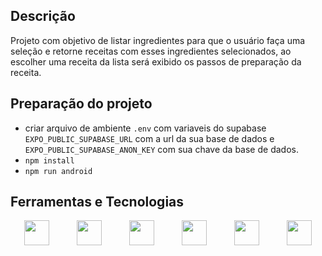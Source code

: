 ## Descrição

Projeto com objetivo de listar ingredientes para que o usuário faça uma seleção e retorne receitas com esses ingredientes selecionados, ao escolher uma receita da lista será exibido os passos de preparação da receita.

## Preparação do projeto

- criar arquivo de ambiente ``.env`` com variaveis do supabase ``EXPO_PUBLIC_SUPABASE_URL`` com a url da sua base de dados e ``EXPO_PUBLIC_SUPABASE_ANON_KEY`` com sua chave da base de dados.
- ``npm install``
- ``npm run android``

## Ferramentas e Tecnologias
<div style="display: flex; justify-content: space-around;">
  <img loading="lazy" src="https://cdn.jsdelivr.net/gh/devicons/devicon@latest/icons/androidstudio/androidstudio-original.svg" width="40" height="40"/>
  <img loading="lazy" src="https://cdn.jsdelivr.net/gh/devicons/devicon@latest/icons/react/react-original-wordmark.svg" width="40" height="40" />
  <img loading="lazy" src="https://cdn.jsdelivr.net/gh/devicons/devicon@latest/icons/supabase/supabase-original.svg" width="40" height="40"/>
  <img loading="lazy" src="https://cdn.jsdelivr.net/gh/devicons/devicon@latest/icons/postgresql/postgresql-plain-wordmark.svg" width="40" height="40"/>
  <img loading="lazy" src="https://icongr.am/devicon/typescript-original.svg?size=128&color=currentColor" width="40" height="40"/>
  <img loading="lazy" src="https://static-00.iconduck.com/assets.00/file-type-expo-icon-1807x2048-zlqoaiu7.png" width="40" height="40"/>
</div>
